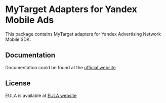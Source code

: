 # MyTarget Adapters for Yandex Mobile Ads
This package contains MyTarget adapters for Yandex Advertising Network Mobile SDK.

## Documentation
Documentation could be found at the [official website][DOCUMENTATION]

## License
EULA is available at [EULA website][LICENSE] 

[DOCUMENTATION]: https://tech.yandex.com/mobile-ads/doc/ios/mob-mediation/my-target-docpage/
[LICENSE]: https://yandex.com/legal/mobileads_sdk_agreement/
